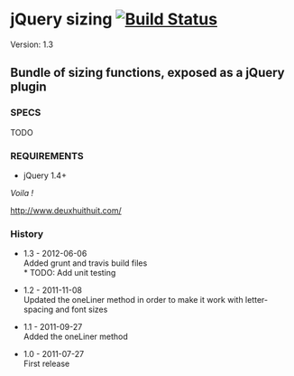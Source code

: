 # jQuery sizing [![Build Status](https://secure.travis-ci.org/Solutions-Nitriques/jQuery-sizing.png?branch=master)](http://travis-ci.org/Solutions-Nitriques/jQuery-sizing)

Version: 1.3 

## Bundle of sizing functions, exposed as a jQuery plugin

### SPECS ###

TODO

### REQUIREMENTS ###

- jQuery 1.4+

*Voila !*

http://www.deuxhuithuit.com/

### History ###

- 1.3 - 2012-06-06       
  Added grunt and travis build files       
  \* TODO: Add unit testing

- 1.2 - 2011-11-08  
  Updated the oneLiner method in order to make it work with letter-spacing and font sizes

- 1.1 - 2011-09-27  
  Added the oneLiner method

- 1.0 - 2011-07-27  
  First release